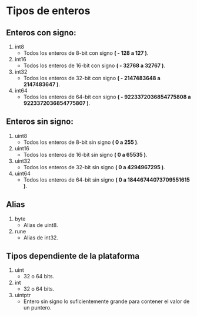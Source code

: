 # Tipos de enteros

## Enteros con signo:

1. int8
    * Todos los enteros de 8-bit con signo **( - 128 a 127 )**.
2. int16
    * Todos los enteros de 16-bit con signo **( - 32768 a 32767 )**.
3. int32
    * Todos los enteros de 32-bit con signo **( - 2147483648 a 2147483647 )**.
4. int64
    * Todos los enteros de 64-bit con signo **( - 9223372036854775808 a 9223372036854775807 )**.

## Enteros sin signo:

1. uint8
    * Todos los enteros de 8-bit sin signo **( 0 a 255 )**.
2. uint16
    * Todos los enteros de 16-bit sin signo **( 0 a 65535 )**.
3. uint32
    * Todos los enteros de 32-bit sin signo **( 0 a 4294967295 )**.
4. uint64
    * Todos los enteros de 64-bit sin signo **( 0 a 18446744073709551615 )**.

## Alias

1. byte
    * Alias de uint8.
2. rune
    * Alias de int32.

## Tipos dependiente de la plataforma

1. uint
    * 32 o 64 bits.
2. int
    * 32 o 64 bits.
3. uintptr
    * Entero sin signo lo suficientemente grande para contener el valor de un puntero.

## 